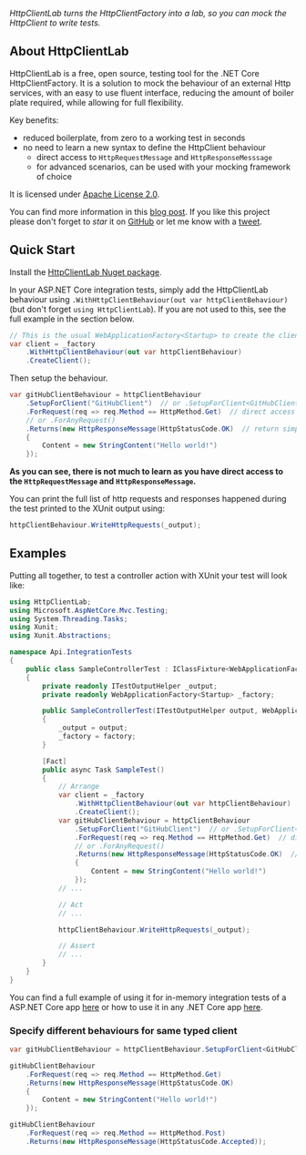 _HttpClientLab turns the HttpClientFactory into a lab, so you can mock the HttpClient to write tests._

## About HttpClientLab

HttpClientLab is a free, open source, testing tool for the .NET Core HttpClientFactory.
It is a solution to mock the behaviour of an external Http services, with an easy to use fluent interface, reducing the amount of boiler plate required, while allowing for full flexibility.

Key benefits:

- reduced boilerplate, from zero to a working test in seconds
- no need to learn a new syntax to define the HttpClient behaviour
  - direct access to `HttpRequestMessage` and `HttpResponseMesssage`
  - for advanced scenarios, can be used with your mocking framework of choice

It is licensed under [Apache License 2.0](https://github.com/alefranz/HttpClientLab/blob/master/LICENSE).

You can find more information in this [blog post](https://alessio.franceschelli.me/post/httpclientlab/).
If you like this project please don't forget to *star* it on [GitHub](https//github.com/alefranz/HttpClientLab) or let me know with a [tweet](https://twitter.com/AleFranz).

## Quick Start

Install the [HttpClientLab Nuget package](https://www.nuget.org/packages/HttpClientLab/).

In your ASP.NET Core integration tests, simply add the HttpClientLab behaviour using `.WithHttpClientBehaviour(out var httpClientBehaviour)` (but don't forget `using HttpClientLab`). If you are not used to this, see the full example in the section below.

```csharp
// This is the usual WebApplicationFactory<Startup> to create the client, injected into your test.
var client = _factory
    .WithHttpClientBehaviour(out var httpClientBehaviour)
    .CreateClient();
```

Then setup the behaviour.
```csharp
var gitHubClientBehaviour = httpClientBehaviour
    .SetupForClient("GitHubClient")  // or .SetupForClient<GitHubClient> or .SetupForAnyClient()
    .ForRequest(req => req.Method == HttpMethod.Get)  // direct access to the HttpRequestMessage
    // or .ForAnyRequest()
    .Returns(new HttpResponseMessage(HttpStatusCode.OK)  // return simply a HttpResponseMessage
    {
        Content = new StringContent("Hello world!")
    });
```

**As you can see, there is not much to learn as you have direct access to the `HttpRequestMessage` and `HttpResponseMessage`.**

You can print the full list of http requests and responses happened during the test printed to the XUnit output using:
```csharp
httpClientBehaviour.WriteHttpRequests(_output);
```

## Examples

Putting all together, to test a controller action with XUnit your test will look like:

```csharp
using HttpClientLab;
using Microsoft.AspNetCore.Mvc.Testing;
using System.Threading.Tasks;
using Xunit;
using Xunit.Abstractions;

namespace Api.IntegrationTests
{
    public class SampleControllerTest : IClassFixture<WebApplicationFactory<Startup>>
    {
        private readonly ITestOutputHelper _output;
        private readonly WebApplicationFactory<Startup> _factory;

        public SampleControllerTest(ITestOutputHelper output, WebApplicationFactory<Startup> factory)
        {
            _output = output;
            _factory = factory;
        }

        [Fact]
        public async Task SampleTest()
        {
            // Arrange
            var client = _factory
                .WithHttpClientBehaviour(out var httpClientBehaviour)
                .CreateClient();
            var gitHubClientBehaviour = httpClientBehaviour
                .SetupForClient("GitHubClient")  // or .SetupForClient<GitHubClient> or .SetupForAnyClient()
                .ForRequest(req => req.Method == HttpMethod.Get)  // direct access to the HttpRequestMessage
                // or .ForAnyRequest()
                .Returns(new HttpResponseMessage(HttpStatusCode.OK)  // return simply a HttpResponseMessage
                {
                    Content = new StringContent("Hello world!")
                });
            // ...

            // Act
            // ...

            httpClientBehaviour.WriteHttpRequests(_output);

            // Assert
            // ...
        }
    }
}
```

You can find a full example of using it for in-memory integration tests of a ASP.NET Core app [here](samples/Api.IntegrationTests) or how to use it in any .NET Core app [here](samples/ConsoleApp/Program.cs).

### Specify different behaviours for same typed client
```csharp
var gitHubClientBehaviour = httpClientBehaviour.SetupForClient<GitHubClient>();

gitHubClientBehaviour
    .ForRequest(req => req.Method == HttpMethod.Get)
    .Returns(new HttpResponseMessage(HttpStatusCode.OK)
    {
        Content = new StringContent("Hello world!")
    });

gitHubClientBehaviour
    .ForRequest(req => req.Method == HttpMethod.Post)
    .Returns(new HttpResponseMessage(HttpStatusCode.Accepted));

```
